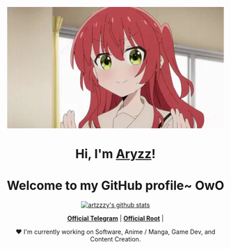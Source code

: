<p align="center">
  <a href="https://www.google.com"><img src="kita-ikuyo-rap.webp" alt="Banner"></a>
</p>

<h1 align="center">Hi, I'm <a href="https://www.google.com">Aryzz</a>!</h1>
<h1 align="center">Welcome to my GitHub profile~ OwO</h1>

<p align="center">
  <a href="https://github.com/artzzzy"><img src="https://github-readme-stats.vercel.app/api?username=artzzzy&hide_border=true&show_icons=true" alt="artzzzy's github stats"></a>
</p>

<p align="center">
  <strong><a href="https://t.me/DarkSpecterr">Official Telegram</a></strong> |
  <strong><a href="https://t.me/aryzzzs_bot">Official Root</a></strong> |
</p>

<p align="center">❤ I'm currently working on Software, Anime / Manga, Game Dev, and Content Creation.</p>

<!--
Here are some ideas to get you started:

- 🔭 I’m currently working on ...
- 🌱 I’m currently learning ...
- 👯 I’m looking to collaborate on ...
- 🤔 I’m looking for help with ...
- 💬 Ask me about ...
- 📫 How to reach me: ...
- 😄 Pronouns: ...
- ⚡ Fun fact: ...
-->
